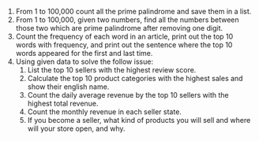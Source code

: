1. From 1 to 100,000 count all the prime palindrome and save them in a list.
2. From 1 to 100,000, given two numbers, find all the numbers between those two which are prime palindrome after removing one digit.
3. Count the frequency of each word in an article, print out the top 10 words with frequency, and print out the sentence where the top 10 words appeared for the first and last time.
4. Using given data to solve the follow issue:
   1. List the top 10 sellers with the highest review score.
   2. Calculate the top 10 product categories with the highest sales and show their english name.
   3. Count the daily average revenue by the top 10 sellers with the highest total revenue.
   4. Count the monthly revenue in each seller state.
   5. If you become a seller, what kind of products you will sell and where will your store open, and why.